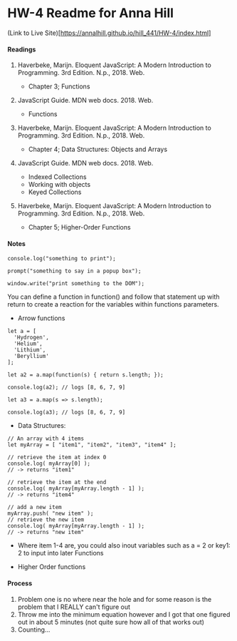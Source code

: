 # HW-4 Readme for Anna Hill

(Link to Live Site)[https://annalhill.github.io/hill_441/HW-4/index.html]

#### Readings
1. Haverbeke, Marijn. Eloquent JavaScript: A Modern Introduction to Programming. 3rd Edition. N.p., 2018. Web.
    - Chapter 3; Functions
2. JavaScript Guide. MDN web docs. 2018. Web.
    - Functions

3. Haverbeke, Marijn. Eloquent JavaScript: A Modern Introduction to Programming. 3rd Edition. N.p., 2018. Web.
    - Chapter 4; Data Structures: Objects and Arrays
4. JavaScript Guide. MDN web docs. 2018. Web.
    - Indexed Collections
    - Working with objects
    - Keyed Collections

5. Haverbeke, Marijn. Eloquent JavaScript: A Modern Introduction to Programming. 3rd Edition. N.p., 2018. Web.
    - Chapter 5; Higher-Order Functions

#### Notes

```
console.log("something to print");

prompt("something to say in a popup box");

window.write("print something to the DOM");
```
You can define a function in function() and follow that statement up with return to create a reaction for the variables within functions parameters.


- Arrow functions

```
let a = [
  'Hydrogen',
  'Helium',
  'Lithium',
  'Beryllium'
];

let a2 = a.map(function(s) { return s.length; });

console.log(a2); // logs [8, 6, 7, 9]

let a3 = a.map(s => s.length);

console.log(a3); // logs [8, 6, 7, 9]
```

- Data Structures:

```
// An array with 4 items
let myArray = [ "item1", "item2", "item3", "item4" ];

// retrieve the item at index 0
console.log( myArray[0] );
// -> returns "item1"

// retrieve the item at the end
console.log( myArray[myArray.length - 1] );
// -> returns "item4"

// add a new item
myArray.push( "new item" );
// retrieve the new item
console.log( myArray[myArray.length - 1] );
// -> returns "new item"
```
- Where item 1-4 are, you could also inout variables such as a = 2 or key1: 2 to input into later Functions


- Higher Order functions


#### Process
1. Problem one is no where near the hole and for some reason is the problem that I REALLY can't figure out
2. Throw me into the minimum equation however and I got that one figured out in about 5 minutes (not quite sure how all of that works out)
3. Counting... 
